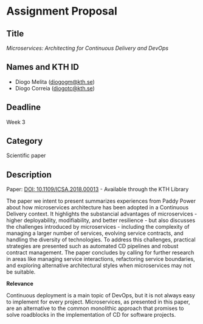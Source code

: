# Assignment Proposal

## Title

_Microservices: Architecting for Continuous Delivery and DevOps_

## Names and KTH ID

- Diogo Melita (diogogm@kth.se)
- Diogo Correia (diogotc@kth.se)

## Deadline

Week 3

## Category

Scientific paper

## Description

Paper: [DOI: 10.1109/ICSA.2018.00013](https://doi.org/10.1109/ICSA.2018.00013) - Available through the KTH Library

The paper we intent to present summarizes experiences from Paddy Power about how
microservices architecture has been adopted in a Continuous Delivery context.
It highlights the substancial advantages of microservices - higher deployability,
modifiability, and better resilience - but also discusses the challenges introduced
by microservices - including the complexity of managing a larger number of services,
evolving service contracts, and handling the diversity of technologies.
To address this challenges, practical strategies are presented such as automated CD
pipelines and robust contract management.
The paper concludes by calling for further research in areas like managing service
interactions, refactoring service boundaries, and exploring alternative architectural
styles when microservices may not be suitable.

**Relevance**

Continuous deployment is a main topic of DevOps, but it is not always easy to implement
for every project.
Microservices, as presented in this paper, are an alternative to the common monolithic
approach that promises to solve roadblocks in the implementation of CD for software
projects.
